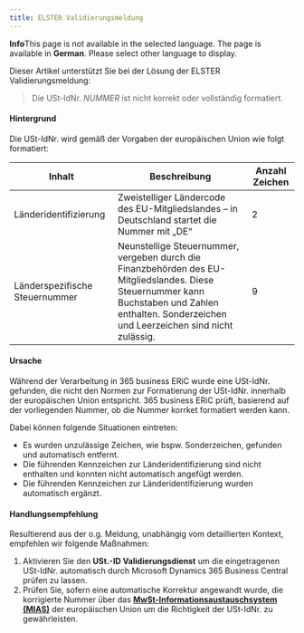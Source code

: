 ```yaml
---
title: ELSTER Validierungsmeldung
---
```


<div class="alert alert-info">
    <i class="fa-duotone fa-thin fa-lightbulb fa-lg"></i>
    <strong>Info</strong>This page is not available in the selected language. The page is available in <b>German</b>. Please select other language to display.
</div>

Dieser Artikel unterstützt Sie bei der Lösung der ELSTER Validierungsmeldung:

> Die USt-IdNr. _NUMMER_ ist nicht korrekt oder vollständig formatiert.

#### Hintergrund

Die USt-IdNr. wird gemäß der Vorgaben der europäischen Union wie folgt formatiert:

| Inhalt | Beschreibung | Anzahl Zeichen |
| --- | --- | --- |
| Länderidentifizierung | Zweistelliger Ländercode des EU-Mitgliedslandes – in Deutschland startet die Nummer mit „DE“ | 2 |
| Länderspezifische Steuernummer | Neunstellige Steuernummer, vergeben durch die Finanzbehörden des EU-Mitgliedslandes. Diese Steuernummer kann Buchstaben und Zahlen enthalten. Sonderzeichen und Leerzeichen sind nicht zulässig. | 9 |

#### Ursache

Während der Verarbeitung in 365 business ERiC wurde eine USt-IdNr. gefunden, die nicht den Normen zur Formatierung der USt-IdNr. innerhalb der europäischen Union entspricht. 365 business ERiC prüft, basierend auf der vorliegenden Nummer, ob die Nummer korrket formatiert werden kann.

Dabei können folgende Situationen eintreten:

 - Es wurden unzulässige Zeichen, wie bspw. Sonderzeichen, gefunden und automatisch entfernt.
 - Die führenden Kennzeichen zur Länderidentifizierung sind nicht enthalten und konnten nicht automatisch angefügt werden.
 - Die führenden Kennzeichen zur Länderidentifizierung wurden automatisch ergänzt.

#### Handlungsempfehlung

Resultierend aus der o.g. Meldung, unabhängig vom detaillierten Kontext, empfehlen wir folgende Maßnahmen:

 1. Aktivieren Sie den **USt.-ID Validierungsdienst** um die eingetragenen USt-IdNr. automatisch durch Microsoft Dynamics 365 Business Central prüfen zu lassen.
 2. Prüfen Sie, sofern eine automatische Korrektur angewandt wurde, die korrigierte Nummer über das [**MwSt-Informationsaustauschsystem (MIAS)**](https://ec.europa.eu/taxation_customs/vies/#/vat-validation) der europäischen Union um die Richtigkeit der USt-IdNr. zu gewährleisten.
